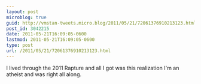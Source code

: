 ```yaml
---
layout: post
microblog: true
guid: http://vmstan-tweets.micro.blog/2011/05/21/72061376910213123.html
post_id: 3042215
date: 2011-05-21T16:09:05-0600
lastmod: 2011-05-21T16:09:05-0600
type: post
url: /2011/05/21/72061376910213123.html
---
```

I lived through the 2011 Rapture and all I got was this realization I'm an atheist and was right all along.
